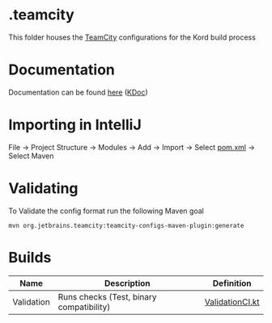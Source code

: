 # .teamcity

This folder houses the [TeamCity](https://jetbrains.com/teamcity) configurations for the Kord build process

# Documentation

Documentation can be found [here](https://www.jetbrains.com/help/teamcity/kotlin-dsl.html) ([KDoc](https://kord.teamcity.com/app/dsl-documentation/index.html))

# Importing in IntelliJ
File -> Project Structure -> Modules -> Add -> Import ->
Select [pom.xml](pom.xml) -> Select Maven

# Validating

To Validate the config format run the following Maven goal

```
mvn org.jetbrains.teamcity:teamcity-configs-maven-plugin:generate
```

# Builds

| Name       | Description                              | Definition                         |
|------------|------------------------------------------|------------------------------------|
| Validation | Runs checks (Test, binary compatibility) | [ValidationCI.kt](ValidationCI.kt) |

